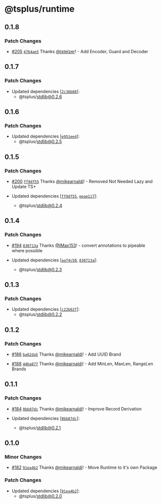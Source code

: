# @tsplus/runtime

## 0.1.8

### Patch Changes

- [#205](https://github.com/ts-plus/stdlib/pull/205) [`4764ae5`](https://github.com/ts-plus/stdlib/commit/4764ae5122e0a674e6fa05958dca63f7d100a3da) Thanks [@tstelzer](https://github.com/tstelzer)! - Add Encoder<null>, Guard<null> and Decoder<null>

## 0.1.7

### Patch Changes

- Updated dependencies [[`2c38b88`](https://github.com/ts-plus/stdlib/commit/2c38b883f8613cc4a834de9152a3bb8abf5f45df)]:
  - @tsplus/stdlib@0.2.6

## 0.1.6

### Patch Changes

- Updated dependencies [[`e951ee4`](https://github.com/ts-plus/stdlib/commit/e951ee46744d97135c361817cd4abb0b3e022cf0)]:
  - @tsplus/stdlib@0.2.5

## 0.1.5

### Patch Changes

- [#200](https://github.com/ts-plus/stdlib/pull/200) [`ff9df55`](https://github.com/ts-plus/stdlib/commit/ff9df55f012e921f9705060d14cc1983833fbf61) Thanks [@mikearnaldi](https://github.com/mikearnaldi)! - Removed Not Needed Lazy and Update TS+

- Updated dependencies [[`ff9df55`](https://github.com/ts-plus/stdlib/commit/ff9df55f012e921f9705060d14cc1983833fbf61), [`eeae117`](https://github.com/ts-plus/stdlib/commit/eeae117ec94c7ef1437b9af9d8792afb05725ddb)]:
  - @tsplus/stdlib@0.2.4

## 0.1.4

### Patch Changes

- [#194](https://github.com/ts-plus/stdlib/pull/194) [`830713a`](https://github.com/ts-plus/stdlib/commit/830713a899d5fd32b75f1a5610e5de7204b34df5) Thanks [@IMax153](https://github.com/IMax153)! - convert annotations to pipeable where possible

- Updated dependencies [[`aaf4c50`](https://github.com/ts-plus/stdlib/commit/aaf4c5097e8ddb468f45649221d7073651b0046c), [`830713a`](https://github.com/ts-plus/stdlib/commit/830713a899d5fd32b75f1a5610e5de7204b34df5)]:
  - @tsplus/stdlib@0.2.3

## 0.1.3

### Patch Changes

- Updated dependencies [[`c22b62f`](https://github.com/ts-plus/stdlib/commit/c22b62f433e6388230298e7161c113dd18ff03cd)]:
  - @tsplus/stdlib@0.2.2

## 0.1.2

### Patch Changes

- [#186](https://github.com/ts-plus/stdlib/pull/186) [`ba62da5`](https://github.com/ts-plus/stdlib/commit/ba62da59f3cbdfc6687ace5668ced20c707959a2) Thanks [@mikearnaldi](https://github.com/mikearnaldi)! - Add UUID Brand

* [#188](https://github.com/ts-plus/stdlib/pull/188) [`44ba877`](https://github.com/ts-plus/stdlib/commit/44ba8773fd9558ab2042e35fe5a037ee71b96455) Thanks [@mikearnaldi](https://github.com/mikearnaldi)! - Add MinLen, MaxLen, RangeLen Brands

## 0.1.1

### Patch Changes

- [#184](https://github.com/ts-plus/stdlib/pull/184) [`0bb87dc`](https://github.com/ts-plus/stdlib/commit/0bb87dc2c3e117db37c1692e5e568b2e53da5485) Thanks [@mikearnaldi](https://github.com/mikearnaldi)! - Improve Record Derivation

- Updated dependencies [[`0bb87dc`](https://github.com/ts-plus/stdlib/commit/0bb87dc2c3e117db37c1692e5e568b2e53da5485)]:
  - @tsplus/stdlib@0.2.1

## 0.1.0

### Minor Changes

- [#182](https://github.com/ts-plus/stdlib/pull/182) [`91ea4b2`](https://github.com/ts-plus/stdlib/commit/91ea4b2a9d3baf07156fa6c46153ade044b1bd4c) Thanks [@mikearnaldi](https://github.com/mikearnaldi)! - Move Runtime to it's own Package

### Patch Changes

- Updated dependencies [[`91ea4b2`](https://github.com/ts-plus/stdlib/commit/91ea4b2a9d3baf07156fa6c46153ade044b1bd4c)]:
  - @tsplus/stdlib@0.2.0
